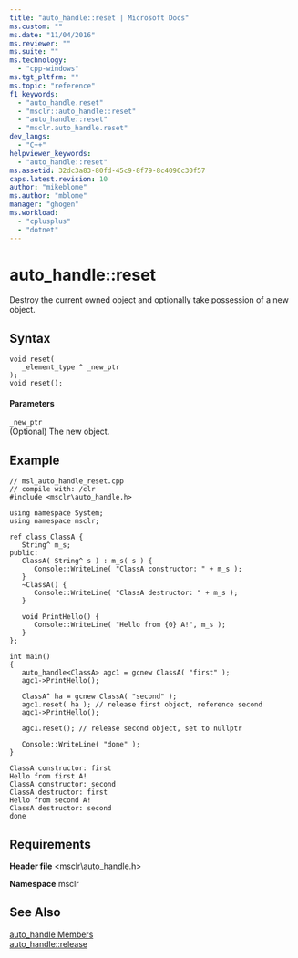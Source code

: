 ```yaml
---
title: "auto_handle::reset | Microsoft Docs"
ms.custom: ""
ms.date: "11/04/2016"
ms.reviewer: ""
ms.suite: ""
ms.technology: 
  - "cpp-windows"
ms.tgt_pltfrm: ""
ms.topic: "reference"
f1_keywords: 
  - "auto_handle.reset"
  - "msclr::auto_handle::reset"
  - "auto_handle::reset"
  - "msclr.auto_handle.reset"
dev_langs: 
  - "C++"
helpviewer_keywords: 
  - "auto_handle::reset"
ms.assetid: 32dc3a83-80fd-45c9-8f79-8c4096c30f57
caps.latest.revision: 10
author: "mikeblome"
ms.author: "mblome"
manager: "ghogen"
ms.workload: 
  - "cplusplus"
  - "dotnet"
---
```

# auto_handle::reset
Destroy the current owned object and optionally take possession of a new object.  
  
## Syntax  
  
```  
void reset(  
   _element_type ^ _new_ptr  
);  
void reset();  
```  
  
#### Parameters  
 `_new_ptr`  
 (Optional) The new object.  
  
## Example  
  
```  
// msl_auto_handle_reset.cpp  
// compile with: /clr  
#include <msclr\auto_handle.h>  
  
using namespace System;  
using namespace msclr;  
  
ref class ClassA {  
   String^ m_s;  
public:  
   ClassA( String^ s ) : m_s( s ) {  
      Console::WriteLine( "ClassA constructor: " + m_s );  
   }  
   ~ClassA() {  
      Console::WriteLine( "ClassA destructor: " + m_s );  
   }  
  
   void PrintHello() {  
      Console::WriteLine( "Hello from {0} A!", m_s );  
   }  
};  
  
int main()  
{  
   auto_handle<ClassA> agc1 = gcnew ClassA( "first" );  
   agc1->PrintHello();  
  
   ClassA^ ha = gcnew ClassA( "second" );  
   agc1.reset( ha ); // release first object, reference second  
   agc1->PrintHello();  
  
   agc1.reset(); // release second object, set to nullptr  
  
   Console::WriteLine( "done" );  
}  
```  
  
```Output  
ClassA constructor: first  
Hello from first A!  
ClassA constructor: second  
ClassA destructor: first  
Hello from second A!  
ClassA destructor: second  
done  
```  
  
## Requirements  
 **Header file** \<msclr\auto_handle.h>  
  
 **Namespace** msclr  
  
## See Also  
 [auto_handle Members](../dotnet/auto-handle-members.md)   
 [auto_handle::release](../dotnet/auto-handle-release.md)